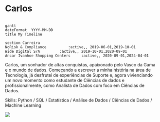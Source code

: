 # Carlos

```mermaid

gantt
dateFormat  YYYY-MM-DD
title My Timeline

section Carreira
NoRisk & Compliance          :active,, 2019-06-01,2019-10-01
Wide Digital S/A         :active,, 2019-10-01,2020-09-01
Ancar Ivanhoe Shopping Centers     :active,, 2020-09-01,2024-04-01
```

Carlos, um sonhador de altas conquistas, apaixonado pelo Vasco da Gama e o mundo de dados. Começando a escrever a minha história na área de Tecnologia, já desfrutei de experiências de Suporte e, agora vivienciando um novo momento como estudante de Ciências de dados e profissionalmente, como Analista de Dados com foco em Ciências de Dados.

Skills: Python / SQL / Estatística / Análise de Dados / Ciências de Dados / Machine Learning

<div> 
  <a href="https://www.linkedin.com/in/carlos-roberto1/" target="_blank"><img src="https://upload.wikimedia.org/wikipedia/commons/thumb/8/81/LinkedIn_icon.svg/1024px-LinkedIn_icon.svg.png" target="_blank"></a> 
</div>
